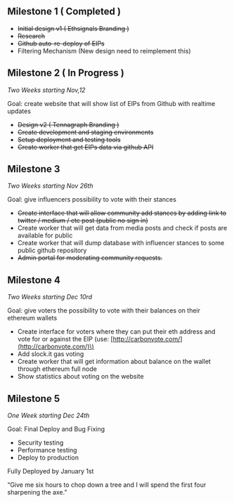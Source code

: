 

## Milestone 1 \( Completed \)

* ~~Initial design v1 \( Ethsignals Branding \)~~
* ~~Research~~
* ~~Github auto-re-deploy of EIPs~~
* Filtering Mechanism (New design need to reimplement this)

## Milestone 2 \( In Progress \)
*Two Weeks starting Nov,12*

Goal: create website that will show list of EIPs from Github with realtime updates

* ~~Design v2 ( Tennagraph Branding )~~
* ~~Create development and staging environments~~
* ~~Setup deployment and testing tools~~
* ~~Create worker that get EIPs data via github API~~

## Milestone 3
*Two Weeks starting Nov 26th*

Goal: give influencers possibility to vote with their stances

* ~~Create interface that will allow community add stances by adding link to twitter / medium / etc post \(public no sign in\)~~
* Create worker that will get data from media posts and check if posts are available for public
* Create worker that will dump database with influencer stances to some public github repository
* ~~Admin portal for moderating community requests.~~

## Milestone 4
*Two Weeks starting Dec 10rd*

Goal: give voters the possibility to vote with their balances on their ethereum wallets

* Create interface for voters where they can put their eth address and vote for or against the EIP \(use: [http://carbonvote.com/](http://carbonvote.com/)\)
* Add slock.it gas voting
* Create worker that will get information about balance on the wallet through ethereum full node 
* Show statistics about voting on the website

## Milestone 5
*One Week starting Dec 24th*

Goal: Final Deploy and Bug Fixing

* Security testing
* Performance testing
* Deploy to production

Fully Deployed by January 1st

“Give me six hours to chop down a tree and I will spend the first four sharpening the axe.”
